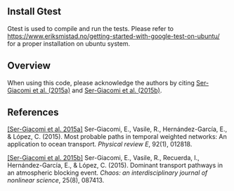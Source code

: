 ## Install Gtest
Gtest is used to compile and run the tests. Please refer to https://www.eriksmistad.no/getting-started-with-google-test-on-ubuntu/
for a proper installation on ubuntu system.


## Overview

When using this code, please acknowledge the authors by citing [Ser-Giacomi et al. (2015a)](#references) and [Ser-Giacomi et al. (2015b)](#references). 



## References

[[Ser-Giacomi et al. 2015a]](https://journals.aps.org/pre/abstract/10.1103/PhysRevE.92.012818) Ser-Giacomi, E., Vasile, R., Hernández-García, E., & López, C. (2015). Most probable paths in temporal weighted networks: An application to ocean transport. *Physical review E*, 92(1), 012818.


[[Ser-Giacomi et al. 2015b]](https://aip.scitation.org/doi/abs/10.1063/1.4928704) Ser-Giacomi, E., Vasile, R., Recuerda, I., Hernández-García, E., & López, C. (2015). Dominant transport pathways in an atmospheric blocking event. *Chaos: an interdisciplinary journal of nonlinear science*, 25(8), 087413.
